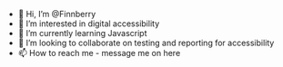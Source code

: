 - 👋 Hi, I’m @Finnberry
- 👀 I’m interested in digital accessibility
- 🌱 I’m currently learning Javascript
- 💞️ I’m looking to collaborate on testing and reporting for accessibility
- 📫 How to reach me - message me on here

<!---
Finnberry/Finnberry is a ✨ special ✨ repository because its `README.md` (this file) appears on your GitHub profile.
You can click the Preview link to take a look at your changes.
--->
